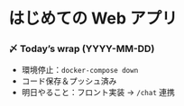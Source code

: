 # はじめての Web アプリ
### 〆 Today’s wrap (YYYY-MM-DD)
- 環境停止：`docker-compose down`
- コード保存＆プッシュ済み
- 明日やること：フロント実装 → `/chat` 連携
